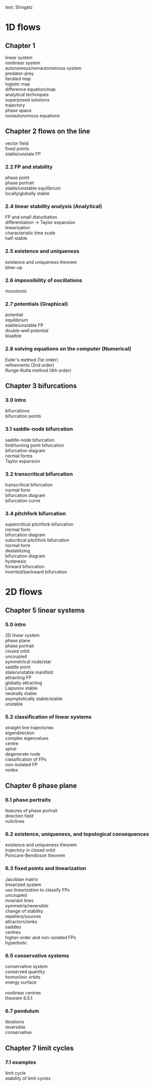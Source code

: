 text: Strogatz
# 1D flows
## Chapter 1
linear system<br>
nonlinear system<br>
autonomous/nonautonomous system<br>
predator-prey<br>
iterated map<br>
logistic map<br>
difference equation/map<br>
analytical techniques<br>
superposed solutions<br>
trajectory<br>
phase space<br>
nonautonomous equations<br>

## Chapter 2 flows on the line
vector field<br>
fixed points<br>
stable/unstale FP<br>
### 2.2 FP and stability
phase point<br>
phase portrait<br>
stable/unstable equilibrium<br>
locally/globally stable<br>
### 2.4 linear stability analysis (Analytical)
FP and small disturbation<br>
differentiation -> Taylor expansion<br>
linearization<br>
characteristic time scale<br>
half-stable<br>
### 2.5 existence and uniqueness
existence and uniqueness theorem<br>
blow-up<br>
### 2.6 impossibility of oscillations
monotonic<br>
### 2.7 potentials (Graphical)
potential<br>
equilibrium<br>
stable/unstable FP<br>
double-well potential<br>
bisatble<br>
### 2.8 solving equations on the computer (Numerical)
Euler's method (1st order)<br>
refinements (2nd order)<br>
Runge-Kutta method (4th order)<br>
## Chapter 3 bifurcations
### 3.0 intro
bifurcations<br>
bifurcation points<br>
### 3.1 saddle-node bifurcation
saddle-node bifurcation<br>
fold/turning point bifurcation<br>
bifurcation diagram<br>
normal forms<br>
Taylor expansion<br>
### 3.2 transcritical bifurcation
transcritical bifurcation<br>
normal form<br>
bifurcation diagram<br>
bifurcation curve<br>
### 3.4 pitchfork bifurcation
supercritical pitchfork bifurcation<br>
normal form<br>
bifurcation diagram<br>
subcritical pitchfork bifurcation<br>
normal form<br>
destablizing<br>
bifurcation diagram<br>
hysteresis<br>
forward bifurcation<br>
inverted/backward bifurcation<br>
# 2D flows
## Chapter 5 linear systems
### 5.0 intro
2D linear system<br>
phase plane<br>
phase portrait<br>
closed orbit<br>
uncoupled<br>
symmetrical node/star<br>
saddle point<br>
stale/unstable manifold<br>
attracting FP<br>
globally attracting<br>
Liapunov stable<br>
neutrally stable<br>
asymptotically stable/stable<br>
unstable<br>
### 5.2 classification of linear systems
straight line trajectories<br>
eigendirection<br>
complex eigenvalues<br>
centre<br>
spiral<br>
degenerate node<br>
classification of FPs<br>
non-isolated FP<br>
nodes<br>
## Chapter 6 phase plane
### 6.1 phase portraits
features of phase portrait <br>
direction field<br>
nullclines<br>
### 6.2 existence, uniqueness, and topological consequences
existence and uniqueness theorem<br>
trajectory in closed orbit<br>
Poincare-Bendixson theorem<br>
### 6.3 fixed points and linearization
Jacobian matrix<br>
linearized system<br>
use linearization to classify FPs<br>
uncoupled<br>
invariant lines<br>
symmetria/reversible<br>
change of stability<br>
repellers/sources<br>
attractors/sinks<br>
saddles<br>
centres<br>
higher-order and non-isolated FPs<br>
hyperbolic<br>
### 6.5 conservative systems
conservative system<br>
conserved quantity<br>
homoclinic orbits<br>
energy surface<br>
<br>
nonlinear centres<br>
theorem 6.5.1<br>
### 6.7 pendulum
librations<br>
reversible<br>
conservative<br>
## Chapter 7 limit cycles
### 7.1 examples
limit cycle<br>
stability of limit cycles<br>

